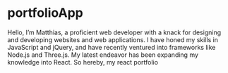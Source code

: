 # portfolioApp
Hello, I’m Matthias, a proficient web developer with a knack for designing and developing websites and web applications. I have honed my skills in JavaScript and jQuery, and have recently ventured into frameworks like Node.js and Three.js. My latest endeavor has been expanding my knowledge into React. So hereby, my react portfolio
